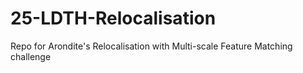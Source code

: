 # 25-LDTH-Relocalisation
Repo for Arondite's Relocalisation with Multi-scale Feature Matching challenge
